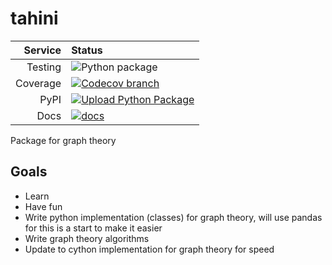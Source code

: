 # tahini

|Service|Status|
| -------------: | :---- |
| Testing        | ![Python package](https://github.com/tahini-dev/tahini/workflows/Python%20package/badge.svg) |
| Coverage       | [![Codecov branch](https://img.shields.io/codecov/c/github/tahini-dev/tahini/master.svg)](https://codecov.io/gh/tahini-dev/tahini) |
| PyPI           | [![Upload Python Package](https://github.com/tahini-dev/tahini/workflows/Upload%20Python%20Package/badge.svg)](https://pypi.org/project/tahini/) |
| Docs           | [![docs](https://github.com/tahini-dev/tahini/workflows/docs/badge.svg)](https://tahini-dev.github.io/tahini/) |

Package for graph theory

## Goals

- Learn
- Have fun
- Write python implementation (classes) for graph theory, will use pandas for this is a start to make it easier
- Write graph theory algorithms
- Update to cython implementation for graph theory for speed